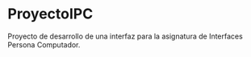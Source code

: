 # ProyectoIPC
Proyecto de desarrollo de una interfaz para la asignatura de Interfaces Persona Computador.

